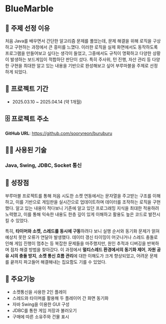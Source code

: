 # BlueMarble

## 🫵 주제 선정 이유

처음 Java를 배우면서 간단한 알고리즘 문제를 풀었는데, 문제 해결을 위해 로직을 구상하고 구현하는 과정에서 큰 흥미를 느꼈다. 이러한 로직을 실제 화면에서도 동작하도록 프로그램을 만들어보고 싶다는 생각이 들었고, 그중에서도 규칙이 명확하고 다양한 상황이 발생하는 보드게임이 적합하단 판단이 섰다. 특히 주사위, 턴 진행, 자산 관리 등 다양한 구현을 최대한 알고 있는 내용을 기반으로 완성해보고 싶어 부루마블을 주제로 선정하게 되었다.

## 📅 프로젝트 기간

- 2025.03.10 ~ 2025.04.14 (약 1개월)

## 🗄️ 프로젝트 주소

**GitHub URL**: https://github.com/sooryreon/buruburu

## 👨‍💻 사용된 기술

### Java, Swing, JDBC, Socket 통신

## 🎢 성장점

부루마블 프로젝트를 통해 처음 시도한 소켓 연동에서는 문자열을 주고받는 구조를 이해하고, 이를 기반으로 게임판을 실시간으로 업데이트하며 데이터를 조작하는 로직을 구현했다. 알고 있는 내용이 적다보니 기존에 알고 있던 프로그래밍 지식을 최대한 적용하려 노력했고, 이를 통해 익숙한 내용도 한층 깊이 있게 이해하고 활용도 높은 코드로 발전시킬 수 있었다.

특히, **타이머와 소켓, 스레드를 동시에 구동**하려다 보니 실행 순서와 동기화 문제가 얽혀 예상치 못한 오류가 연달아 발생했다. 데이터 갱신 타이밍이 어긋나거나 스레드 충돌로 인해 게임 진행이 멈추는 등 복잡한 문제들을 마주했지만, 원인 추적과 디버깅을 반복하며 점차 해결 방법을 찾아갔다. 이 과정에서 **멀티스레드 환경에서의 동기화 제어**, **자원 공유 시의 충돌 방지**, **소켓 통신 흐름 관리**에 대한 이해도가 크게 향상되었고, 어려운 문제를 끝까지 파고들어 해결해내는 집요함도 기를 수 있었다.

## 📑 주요기능

- 소켓통신을 사용한 2인 플레이
- 스레드와 타이머를 활용해 두 플레이어 간 화면 동기화
- 자바 Swing을 이용한 GUI 구성
- JDBC를 통한 게임 저장과 불러오기
- 구매에 따른 소유주와 건물 표시
